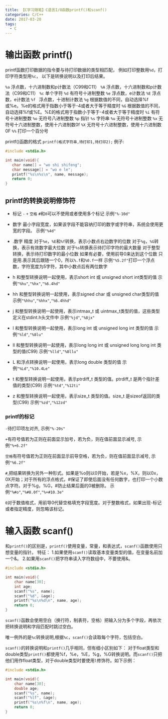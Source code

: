 ```yaml
---
title: 【C学习随笔】C语言I/O函数printf()和scanf()
categories: C/C++
date: 2017-03-20
tags:
  - C
---
```

# 输出函数 printf()
printf函数打印数据的指令要与待打印数据的类型相匹配，
例如打印整数用`%d`，打印字符类型用`%c`，
以下是转换说明以及打印后结果。

`%a` 浮点数，十六进制数和p计数法（C99和C11）
`%A` 浮点数，十六进制数和p计数法（C99和C11）
`%c` 单个字符
`%d` 有符号十进制整数
`%e` 浮点数，e计数法
`%E` 浮点数，e计数法
`%f ` 浮点数，十进制计数法
`%g` 根据数值的不同，自动选择%f或%e。%e的格式用于指数小于等于-4或者大于等于精度时
`%G` 根据数值的不同，自动选择%f或%E。%E的格式用于指数小于等于-4或者大于等于精度时
`%i` 有符号十进制整数 
`%o` 无符号八进制整数
`%p` 指针
`%s` 字符串
`%u` 无符号十进制整数
`%x` 无符号十六进制整数，使用十六进制数0f
`%X` 无符号十六进制整数，使用十六进制数0F
 `%%` 打印一个百分号
 
 
 printf()函数的格式 `printf(格式字符串,待打印1,待打印2);`
 例子:

 ```c
#include <stdio.h>

int main(void){
	char name[] = "wo shi shifeng";
	char message[] = "wo e le";
	printf("%s\n%s\n", name, message);
	return 0;
}
```

## printf的转换说明修饰符

- 标记
`-` `+` `空格` `#`和`0`可以不使用或者使用多个标记
示例`"%-10d"`

- 数字
最小字段宽度，如果该字段不能容纳打印的数字或字符串，系统会使用更宽的字段。
示例`"%4d"`

- .数字
精度
对于`%e`，`%E`和`%f`转换，表示小数点右边数字的位数
对于`%g`，`%G`转换，表示有效数字最大位数
对于`%s`转换表示待打印字符的最大数量
对于整型转换，表示待打印数字的最小位数
如果有必要，使用前导0来达到这个位数
只是用.表示其后跟随一个0，所以`%.f`和`%0.f`一样
示例`"%5.2f"`打印一个浮点数，字符宽度为5字符，其中小数点后有两位数字

- h
和整型转换说明一起使用，表示short int 或 unsigned short int类型的值
示例`"%hu"`,`"%hx"`,`"%6.4hd"`

- hh
和整型转换说明一起使用，表示signed char 或 unsigned char类型的值
示例`"%hhu"`,`"%hhx"`,`"%6.4hhd"`

- j
和整型转换说明一起使用，表示intmax_t 或 uintmax_t类型的值，这些类型定义在stdint.h头文件中
示例`"%jd"`,`"%8jx"`

- l
和整型转换说明一起使用，表示long int 或 unsigned long int 类型的值
示例`"%ld"`,`"%8lu"`

- ll
和整型转换说明一起使用，表示long long int 或 unsigned long long int 类型的值(C99)
示例`"%lld"`,`"%8llu"`

- L
和浮点转换说明一起使用，表示long double 类型的值
示例`"%Ld"`,`"%10.4Le"`

- t
和整型转换说明一起使用，表示ptrdiff_t 类型的值。ptrdiff_t 是两个指针差值的类型(C99)
示例`"%td"`,`"%12ti"`

- z
和整型转换说明一起使用，表示size_t 类型的值。size_t 是sizeof返回的类型(C99)
示例`"%zd"`,`"%12zd"`

### printf的标记

`-`待打印项左对齐,
示例`"%-20s"`

`+`有符号值若为正则在前面显示加号，若为负，则在值前面显示减号,
示例`"%+6.2f"`

`空格`有符号值若为正则在前面显示前导空格，若为负，则在值前面显示减号,
示例`"%6.2f"`

`#`,把结果转换为另外一种形式。如果是%o则以0开始，若是%x，%X，则以0x，0X开始；对于所有的浮点格式，#保证了即使后面没有任何数字，也打印一个小数点字符。对于%g，%G，#防止结果后面的0被删除。
示例`"%#o"`,`"%#8.0f"`,`"%+#10.3e"`

`0`对于数值格式，用前导0代替空格填充字段宽度。对于整数格式，如果出现-标记或者指定精度，则忽略该标记。

# 输入函数 scanf()
和`printf()`的区别是，`printf()`使用变量，常量，和表达式，`scanf()`函数使用只想变量的指针。
特征：
1.如果使用`scanf()`读取基本变量类型的值，在变量名前加一个&。
2.如果用`scanf()`把字符串读入字符数组中，不要使用&。
```c
#include <stdio.h>

int main(void){
	char name[30];
	int age;
	scanf("%s", name);
	scanf("%d", &age);
	printf("%s\n%d\n", name, age);
	return 0;
}
```

`scanf()`函数会使用空白（换行符，制表符，空格）把输入分为多个字段，再依次把转换说明和字段匹配时跳过空白。

唯一例外的是`%c`转换说明,根据`%c`，`scanf()`会读取每个字符，包括空白。


`scanf()`的转换说明和`printf()`几乎相同，但有细小区别如下：
对于float类型和double类型`printf()`都使用%f，%e，%E，%g，%G转换说明。而`scanf()`只把他们用作float类型，对于double类型时要使用`l`修饰符。如下示例：
```c
#include <stdio.h>

int main(void){
	char name[30];
	double age;
	scanf("%s", name);
	scanf("%lf", &age);
	printf("%s\n%f\n", name, age);
	return 0;
}
```
